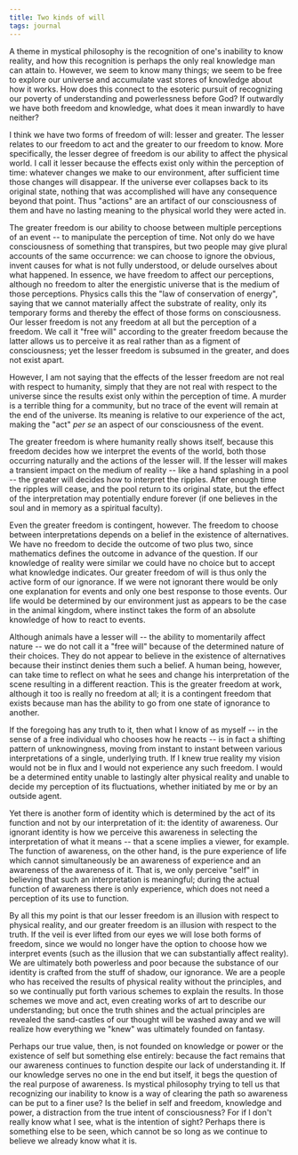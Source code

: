 ```yaml
---
title: Two kinds of will
tags: journal
---
```


A theme in mystical philosophy is the recognition of one's inability to
know reality, and how this recognition is perhaps the only real
knowledge man can attain to.  However, we seem to know many things; we
seem to be free to explore our universe and accumulate vast stores of
knowledge about how it works.  How does this connect to the esoteric
pursuit of recognizing our poverty of understanding and powerlessness
before God?  If outwardly we have both freedom and knowledge, what does
it mean inwardly to have neither?

<!--more-->
I think we have two forms of freedom of will: lesser and greater.  The
lesser relates to our freedom to act and the greater to our freedom to
know.  More specifically, the lesser degree of freedom is our ability to
affect the physical world.  I call it lesser because the effects exist
only within the perception of time: whatever changes we make to our
environment, after sufficient time those changes will disappear.  If the
universe ever collapses back to its original state, nothing that was
accomplished will have any consequence beyond that point.  Thus
"actions" are an artifact of our consciousness of them and have no
lasting meaning to the physical world they were acted in.

The greater freedom is our ability to choose between multiple
perceptions of an event -- to manipulate the perception of time.  Not
only do we have consciousness of something that transpires, but two
people may give plural accounts of the same occurrence: we can choose to
ignore the obvious, invent causes for what is not fully understood, or
delude ourselves about what happened.  In essence, we have freedom to
affect our perceptions, although no freedom to alter the energistic
universe that is the medium of those perceptions.  Physics calls this
the "law of conservation of energy", saying that we cannot materially
affect the substrate of reality, only its temporary forms and thereby
the effect of those forms on consciousness.  Our lesser freedom is not
any freedom at all but the perception of a freedom.  We call it "free
will" according to the greater freedom because the latter allows us to
perceive it as real rather than as a figment of consciousness; yet the
lesser freedom is subsumed in the greater, and does not exist apart.

However, I am not saying that the effects of the lesser freedom are not
real with respect to humanity, simply that they are not real with
respect to the universe since the results exist only within the
perception of time.  A murder is a terrible thing for a community, but
no trace of the event will remain at the end of the universe.  Its
meaning is relative to our experience of the act, making the "act" *per
se* an aspect of our consciousness of the event.

The greater freedom is where humanity really shows itself, because this
freedom decides how we interpret the events of the world, both those
occurring naturally and the actions of the lesser will.  If the lesser
will makes a transient impact on the medium of reality -- like a hand
splashing in a pool -- the greater will decides how to interpret the
ripples.  After enough time the ripples will cease, and the pool return
to its original state, but the effect of the interpretation may
potentially endure forever (if one believes in the soul and in memory as
a spiritual faculty).

Even the greater freedom is contingent, however.  The freedom to choose
between interpretations depends on a belief in the existence of
alternatives.  We have no freedom to decide the outcome of two plus two,
since mathematics defines the outcome in advance of the question.  If
our knowledge of reality were similar we could have no choice but to
accept what knowledge indicates.  Our greater freedom of will is thus
only the active form of our ignorance.  If we were not ignorant there
would be only one explanation for events and only one best response to
those events.  Our life would be determined by our environment just as
appears to be the case in the animal kingdom, where instinct takes the
form of an absolute knowledge of how to react to events.

Although animals have a lesser will -- the ability to momentarily affect
nature -- we do not call it a "free will" because of the determined
nature of their choices.  They do not appear to believe in the existence
of alternatives because their instinct denies them such a belief.  A
human being, however, can take time to reflect on what he sees and
change his interpretation of the scene resulting in a different
reaction.  This is the greater freedom at work, although it too is
really no freedom at all; it is a contingent freedom that exists because
man has the ability to go from one state of ignorance to another.

If the foregoing has any truth to it, then what I know of as myself --
in the sense of a free individual who chooses how he reacts -- is in
fact a shifting pattern of unknowingness, moving from instant to instant
between various interpretations of a single, underlying truth.  If I
knew true reality my vision would not be in flux and I would not
experience any such freedom.  I would be a determined entity unable to
lastingly alter physical reality and unable to decide my perception of
its fluctuations, whether initiated by me or by an outside agent.

Yet there is another form of identity which is determined by the act of
its function and not by our interpretation of it: the identity of
awareness.  Our ignorant identity is how we perceive this awareness in
selecting the interpretation of what it means -- that a scene implies a
viewer, for example.  The function of awareness, on the other hand, is
the pure experience of life which cannot simultaneously be an awareness
of experience and an awareness of the awareness of it.  That is, we only
perceive "self" in believing that such an interpretation is meaningful;
during the actual function of awareness there is only experience, which
does not need a perception of its use to function.

By all this my point is that our lesser freedom is an illusion with
respect to physical reality, and our greater freedom is an illusion with
respect to the truth.  If the veil is ever lifted from our eyes we will
lose both forms of freedom, since we would no longer have the option to
choose how we interpret events (such as the illusion that we can
substantially affect reality).  We are ultimately both powerless and
poor because the substance of our identity is crafted from the stuff of
shadow, our ignorance.  We are a people who has received the results of
physical reality without the principles, and so we continually put forth
various schemes to explain the results.  In those schemes we move and
act, even creating works of art to describe our understanding; but once
the truth shines and the actual principles are revealed the sand-castles
of our thought will be washed away and we will realize how everything we
"knew" was ultimately founded on fantasy.

Perhaps our true value, then, is not founded on knowledge or power or
the existence of self but something else entirely: because the fact
remains that our awareness continues to function despite our lack of
understanding it.  If our knowledge serves no one in the end but itself,
it begs the question of the real purpose of awareness.  Is mystical
philosophy trying to tell us that recognizing our inability to know is a
way of clearing the path so awareness can be put to a finer use?  Is the
belief in self and freedom, knowledge and power, a distraction from the
true intent of consciousness?  For if I don't really know what I see,
what is the intention of sight?  Perhaps there is something else to be
seen, which cannot be so long as we continue to believe we already know
what it is.


